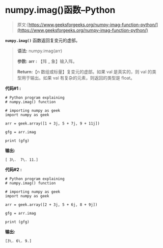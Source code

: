 # numpy.imag()函数–Python

> 原文:[https://www.geeksforgeeks.org/numpy-imag-function-python/](https://www.geeksforgeeks.org/numpy-imag-function-python/)

**`numpy.imag()`** 函数返回复变元的虚部。

> **语法:** numpy.imag(arr)
> 
> **参数:**
> **arr :** 【阵 _ 象】输入阵。
> 
> **Return:**【n 数组或标量】复变元的虚部。如果 val 是真实的，则 val 的类型用于输出。如果 val 有复杂的元素，则返回的类型是 float。

**代码#1 :**

```
# Python program explaining
# numpy.imag() function

# importing numpy as geek 
import numpy as geek 

arr = geek.array([1 + 3j, 5 + 7j, 9 + 11j])

gfg = arr.imag

print (gfg)
```

**输出:**

```
[ 3\.  7\. 11.]

```

**代码#2 :**

```
# Python program explaining
# numpy.imag() function

# importing numpy as geek 
import numpy as geek 

arr = geek.array([2 + 3j, 5 + 6j, 8 + 9j])

gfg = arr.imag

print (gfg)
```

**输出:**

```
[3\. 6\. 9.]

```